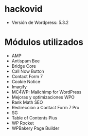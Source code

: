 # hackovid
- Versión de Wordpress: 5.3.2

# Módulos utilizados
- AMP
- Antispam Bee
- Bridge Core
- Call Now Button
- Contact Form 7
- Cookie Notice
- Imagify
- MC4WP: Mailchimp for WordPress
- Mejoras y optimizaciones WPO
- Rank Math SEO
- Redirección a Contact Form 7 Pro
- SG 
- Table of Contents Plus
- WP Rocket
- WPBakery Page Builder
